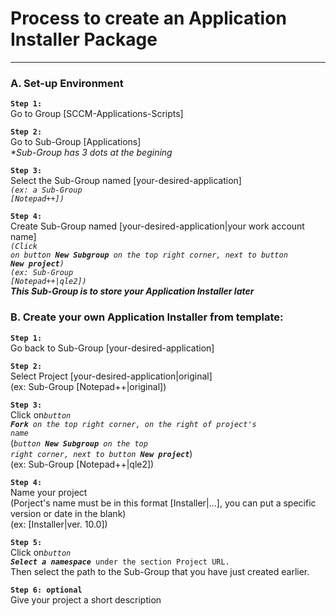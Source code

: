 # Process to create an Application Installer Package

---
### A. Set-up Environment

**`Step 1:`**
<br/>
Go to Group <span>[SCCM-Applications-Scripts]</span>

**`Step 2:`**
<br/>
Go to Sub-Group [Applications]
<br/>
<i>*Sub-Group has 3 dots at the begining</i>

**`Step 3:`**
<br/>
Select the Sub-Group named [your-desired-application] 
<br/>
<code><i>(ex: a Sub-Group [Notepad++])</i></code>

**`Step 4:`**
<br/>
Create Sub-Group named [your-desired-application|your work account name]
<br/>
<code><i>(Click on button <b>New Subgroup</b> on the top right corner, next to button <b>New project</b>)</i></code>
<br/>
<code><i>(ex: Sub-Group [Notepad++|qle2])</i></code>
<br/>
<i>**This Sub-Group is to store your Application Installer later**</i>

### B. Create your own Application Installer from template:

**`Step 1:`**
<br/>
Go back to Sub-Group [your-desired-application]

**`Step 2:`**
<br/>
Select Project [your-desired-application|original]
<br/>
(ex: Sub-Group [Notepad++|original])

**`Step 3:`**
<br/>
Click on<code><i>button <b>Fork</b> on the top right corner, on the right of project's name</i></code>
<br/>
(<code><i>button <b>New Subgroup</b> on the top right corner, next to button <b>New project</b></i></code>) 
<br/>
(ex: Sub-Group [Notepad++|qle2])

**`Step 4:`**
<br/>
Name your project
<br/>
(Porject's name must be in this format [Installer|...], you can put a specific version or date in the blank)
<br/>
(ex: [Installer|ver. 10.0])

**`Step 5:`**
<br/>
Click on<code><i>button <b>Select a namespace</b></i> under the section Project URL.</code>
<br/>
Then select the path to the Sub-Group that you have just created earlier. 

**`Step 6: optional`**
<br/>
Give your project a short description
